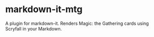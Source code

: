 # markdown-it-mtg
A plugin for markdown-it. Renders Magic: the Gathering cards using Scryfall in your Markdown.
